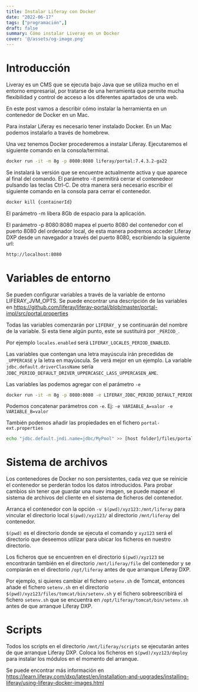 ```yaml
---
title: Instalar Liferay con Docker
date: "2022-06-17"
tags: ["programación",]
draft: false
summary: Cómo instalar Liveray en un Docker
cover: '@/assets/og-image.png'
---
```


# Introducción

Liveray es un CMS que se ejecuta bajo Java que se utiliza mucho en el entorno empresarial, por tratarse de una herramienta que permite mucha flexibilidad y control de acceso a los diferentes apartados de una web.

En este post vamos a describir cómo instalar la herramienta en un contenedor de Docker en un Mac.

Para instalar Liferay es necesario tener instalado Docker. En un Mac podemos instalarlo a través de homebrew.

Una vez tenemos Docker procederemos a instalar Liferay. Ejecutaremos el siguiente comando en la consola/terminal.

```bash
docker run -it -m 8g -p 8080:8080 liferay/portal:7.4.3.2-ga22
```
Se instalará la versión que se encuentre actualmente activa y que aparece al final del comando. El parámetro -it permitirá cerrar el contenedeor pulsando las teclas Ctrl-C. De otra manera será necesario escribir el siguiente comando en la consola para cerrar el contenedor.

```bash
docker kill {containerId}
```
El parámetro -m libera 8Gb de espacio para la aplicación.

El parámetro -p 8080:8080 mapea el puerto 8080 del contenedor con el puerto 8080 del ordenador local, de esta manera podremos acceder Liferay DXP desde un navegador a través del puerto 8080, escribiendo la siguiente url:
 
```bash
http://localhost:8080
```

# Variables de entorno

Se pueden configurar variables a través de la variable de entorno LIFERAY_JVM_OPTS. Se puede encontrar una descripción de las variables en https://github.com/liferay/liferay-portal/blob/master/portal-impl/src/portal.properties

Todas las variables comenzarán por `LIFERAY_` y se continuarán del nombre de la variable. Si esta tiene algún punto, este se sustituirá por `_PERIOD_`.


Por ejemplo `locales.enabled` será `LIFERAY_LOCALES_PERIOD_ENABLED`.

Las variables que contengan una letra mayúscula irán precedidas de `_UPPERCASE` y la letra en mayúscula. Se verá mejor en un ejemplo. La variable `jdbc.default.driverClassName` sería `JDBC_PERIOD_DEFAULT_DRIVER_UPPERCASEC_LASS_UPPERCASEN_AME`.

Las variables las podemos agregar con el parámetro `-e`

```bash
docker run -it -m 8g -p 8080:8080 -e LIFERAY_JDBC_PERIOD_DEFAULT_PERIOD_JNDI_PERIOD_NAME=jdbc/MyPool liferay/dxp:[tag] 
```

Podemos concatenar parámetros con `-e`. Ej: `-e VARIABLE_A=valor -e VARIABLE_B=valor`

También podemos añadir las propiedades en el fichero `portal-ext.properties`

```bash
echo "jdbc.default.jndi.name=jdbc/MyPool" >> [host folder]/files/portal-ext.properties
```

# Sistema de archivos

Los contenedores de Docker no son persistentes, cada vez que se reinicie el contenedor se perderán todos los datos introducidos. Para probar cambios sin tener que guardar una nuev imagen, se puede mapear el sistema de archivos del cliente en el sistema de ficheros del contenedor.

Arranca el contenedor con la opción `-v $(pwd)/xyz123:/mnt/liferay` para vincular el directorio local `$(pwd)/xyz123/` al directorio `/mnt/liferay` del contenedor.

`$(pwd)` es el directorio donde se ejecuta el comando y `xyz123` será el directorio que deseemos utilizar para ubicar los ficheros en nuestro directorio.

Los ficheros que se encuentren en el directorio `$(pwd)/xyz123` se encontrarán también en el directorio `/mnt/liferay/file` del contenedor y se compiarán en el directorio `/opt/liferay` antes de que arranque Liferay DXP.

Por ejemplo, si quieres cambiar el fichero `setenv.sh` de Tomcat, entonces añade el fichero `setenv.sh` en el directorio `$(pwd)/xyz123/files/tomcat/bin/setenv.sh` y el fichero sobreescribirá el fichero `setenv.sh` que se encuentra en `/opt/liferay/tomcat/bin/setenv.sh` antes de que arranque Liferay DXP.


# Scripts

Todos los scripts en el directorio `/mnt/liferay/scripts` se ejecutarán antes de que arranque Liferay DXP. Coloca los ficheros en `$(pwd)/xyz123/deploy` para instalar los módulos en el momento del arranque.

Se puede encontrar más información en https://learn.liferay.com/dxp/latest/en/installation-and-upgrades/installing-liferay/using-liferay-docker-images.html
